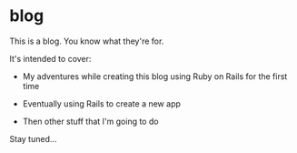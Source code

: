 # blog

This is a blog. You know what they're for.

It's intended to cover:

* My adventures while creating this blog using Ruby on Rails for the first time

* Eventually using Rails to create a new app

* Then other stuff that I'm going to do

Stay tuned...

